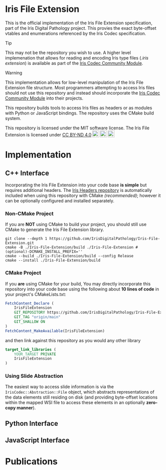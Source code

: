 # Iris File Extension

This is the official implementation of the Iris File Extension specification, part of the Iris Digital Pathology project. This provies the exact byte-offset vtables and enumerations referenced by the Iris Codec specification.

> [!TIP]
> This may not be the repository you wish to use. A higher level implemenation that allows for reading and encoding Iris type files (*.iris extension*) is available as part of the [Iris Codec Community Module](https://github.com/IrisDigitalPathology/Iris-Codec.git). 

> [!WARNING]
> This implementation allows for low-level manipulation of the Iris File Extension file structure. Most programmers attempting to access Iris files should not use this repository and instead should incorporate the [Iris Codec Community Module](https://github.com/IrisDigitalPathology/Iris-Codec.git) into their projects. 

This repository builds tools to access Iris files as headers or as modules with Python or JavaScript bindings. The repository uses the CMake build system. 

<p xmlns:cc="http://creativecommons.org/ns#" >This repository is licensed under the MIT software license. The Iris File Extension is licensed under <a href="https://creativecommons.org/licenses/by-nd/4.0/?ref=chooser-v1" target="_blank" rel="license noopener noreferrer" style="display:inline-block;">CC BY-ND 4.0<img style="height:22px!important;margin-left:3px;vertical-align:text-bottom;" src="https://mirrors.creativecommons.org/presskit/icons/cc.svg?ref=chooser-v1" alt=""><img style="height:22px!important;margin-left:3px;vertical-align:text-bottom;" src="https://mirrors.creativecommons.org/presskit/icons/by.svg?ref=chooser-v1" alt=""><img style="height:22px!important;margin-left:3px;vertical-align:text-bottom;" src="https://mirrors.creativecommons.org/presskit/icons/nd.svg?ref=chooser-v1" alt=""></a></p>

# Implementation
## C++ Interface
Incorporating the Iris File Extension into your code base **is simple** but requires additional headers. The [Iris Headers repository]() is automatically included when using this repository with CMake *(recommended)*; however it can be optionally configured and installed separately. 

### Non-CMake Project
If you are **NOT** using CMake to build your project, you should still use CMake to generate the Iris File Extension library.
```shell
git clone --depth 1 https://github.com/IrisDigitalPathology/Iris-File-Extension.git
cmake -B ./Iris-File-Extension/build ./Iris-File-Extension #(optional)-DCMAKE_INSTALL_PREFIX=''
cmake --build ./Iris-File-Extension/build --config Release
cmake --install ./Iris-File-Extension/build
```

### CMake Project
If you **are** using CMake for your build, You may directly incorporate this repository into your code base using the following about **10 lines of code** in your project's CMakeLists.txt:
```CMake
FetchContent_Declare (
    IrisFileExtension
    GIT_REPOSITORY https://github.com/IrisDigitalPathology/Iris-File-Extension.git
    GIT_TAG "origin/main"
    GIT_SHALLOW ON
)
FetchContent_MakeAvailable(IrisFileExtension)
```
and then link against this repository as you would any other library
```CMake
target_link_libraries (
    YOUR_TARGET PRIVATE
    IrisFileExtension
)
```
### Using Slide Abstraction
The easiest way to access slide information is via the `IrisCodec::Abstraction::File` object, which abstracts representations of the data elements still residing on disk (and providing byte-offset locations within the mapped WSI file to access these elements in an optionally **zero-copy manner**).



## Python Interface

## JavaScript Interface

# Publications

